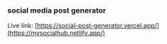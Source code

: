 ### social media post generator

Live link: [https://social-post-generator.vercel.app/](https://mysocialhub.netlify.app/)

